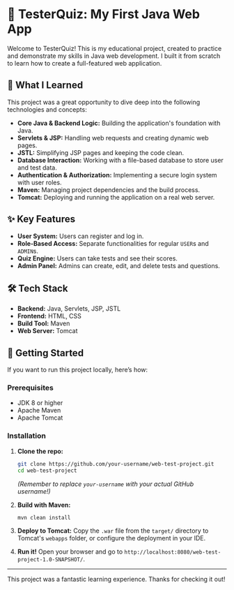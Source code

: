 # 🚀 TesterQuiz: My First Java Web App

Welcome to TesterQuiz! This is my educational project, created to practice and demonstrate my skills in Java web development. I built it from scratch to learn how to create a full-featured web application.

## 🌱 What I Learned

This project was a great opportunity to dive deep into the following technologies and concepts:

*   **Core Java & Backend Logic:** Building the application's foundation with Java.
*   **Servlets & JSP:** Handling web requests and creating dynamic web pages.
*   **JSTL:** Simplifying JSP pages and keeping the code clean.
*   **Database Interaction:** Working with a file-based database to store user and test data.
*   **Authentication & Authorization:** Implementing a secure login system with user roles.
*   **Maven:** Managing project dependencies and the build process.
*   **Tomcat:** Deploying and running the application on a real web server.

## ✨ Key Features

*   **User System:** Users can register and log in.
*   **Role-Based Access:** Separate functionalities for regular `USER`s and `ADMIN`s.
*   **Quiz Engine:** Users can take tests and see their scores.
*   **Admin Panel:** Admins can create, edit, and delete tests and questions.

## 🛠️ Tech Stack

*   **Backend:** Java, Servlets, JSP, JSTL
*   **Frontend:** HTML, CSS
*   **Build Tool:** Maven
*   **Web Server:** Tomcat

## 🏁 Getting Started

If you want to run this project locally, here’s how:

### Prerequisites

*   JDK 8 or higher
*   Apache Maven
*   Apache Tomcat

### Installation

1.  **Clone the repo:**
    ```sh
    git clone https://github.com/your-username/web-test-project.git
    cd web-test-project
    ```
    *(Remember to replace `your-username` with your actual GitHub username!)*

2.  **Build with Maven:**
    ```sh
    mvn clean install
    ```

3.  **Deploy to Tomcat:**
    Copy the `.war` file from the `target/` directory to Tomcat's `webapps` folder, or configure the deployment in your IDE.

4.  **Run it!**
    Open your browser and go to `http://localhost:8080/web-test-project-1.0-SNAPSHOT/`.

---

This project was a fantastic learning experience. Thanks for checking it out!
